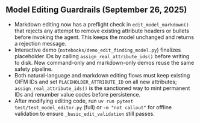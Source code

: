 ## Model Editing Guardrails (September 26, 2025)
- Markdown editing now has a preflight check in `edit_model_markdown()` that rejects any attempt to remove existing attribute headers or bullets before invoking the agent. This keeps the model unchanged and returns a rejection message.
- Interactive demo (`notebooks/demo_edit_finding_model.py`) finalizes placeholder IDs by calling `assign_real_attribute_ids()` before writing to disk. New command-only and markdown-only demos reuse the same safety pipeline.
- Both natural-language and markdown editing flows must keep existing OIFM IDs and set `PLACEHOLDER_ATTRIBUTE_ID` on all new attributes; `assign_real_attribute_ids()` is the sanctioned way to mint permanent IDs and renumber value codes before persistence.
- After modifying editing code, run `uv run pytest test/test_model_editor.py` (full) or `-m "not callout"` for offline validation to ensure `_basic_edit_validation` still passes.